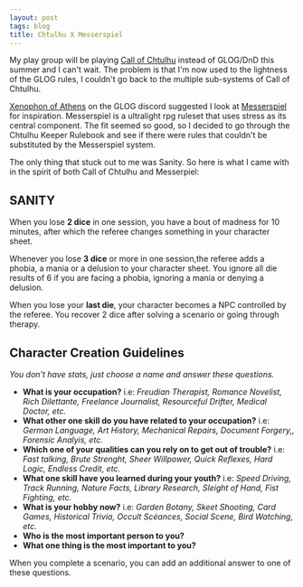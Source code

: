 ```yaml
---
layout: post
tags: blog
title: Chtulhu X Messerspiel
---
```


My play group will be playing [Call of Chtulhu]([url](https://www.chaosium.com/call-of-cthulhu-getting-started/)) instead of GLOG/DnD this summer and I can't wait. The problem is that I'm now used to the lightness of the GLOG rules, I couldn't go back to the multiple sub-systems of Call of Chtulhu. 

[Xenophon of Athens](https://xenophonsramblings.blogspot.com/) on the GLOG discord suggested I look at [Messerspiel](https://ozbrowning.itch.io/messerspiel) for inspiration. Messerspiel is a ultralight rpg ruleset that uses stress as its central component. The fit seemed so good, so I decided to go through the Chtulhu Keeper Rulebook and see if there were rules that couldn't be substituted by the Messerspiel system.

The only thing that stuck out to me was Sanity. So here is what I came with in the spirit of both Call of Chtulhu and Messerpiel:

## SANITY

When you lose **2 dice** in one session, you have a bout of madness for 10 minutes, after which the referee changes something in your character sheet.

Whenever you lose **3 dice** or more in one session,the referee adds a phobia, a mania or a delusion to your character sheet. You ignore all die results of 6 if you are facing a phobia, ignoring a mania or denying a delusion.

When you lose your **last die**, your character becomes a NPC controlled by the referee. You recover 2 dice after solving a scenario or going through therapy.

## Character Creation Guidelines

_You don't have stats, just choose a name and answer these questions._

- **What is your occupation?** i.e: _Freudian Therapist, Romance Novelist, Rich Dilettante, Freelance Journalist, Resourceful Drifter, Medical Doctor, etc._
- **What other one skill do you have related to your occupation?** i.e: _German Language, Art History, Mechanical Repairs, Document Forgery,, Forensic Analyis, etc._
- **Which one of your qualities can you rely on to get out of trouble?** i.e: _Fast talking, Brute Strenght, Sheer Willpower, Quick Reflexes, Hard Logic, Endless Credit, etc._
- **What one skill have you learned during your youth?** i.e: _Speed Driving, Track Running, Nature Facts, Library Research, Sleight of Hand, Fist Fighting, etc._
- **What is your hobby now?** i.e: _Garden Botany, Skeet Shooting, Card Games, Historical Trivia, Occult Scéances, Social Scene, Bird Watching, etc._
- **Who is the most important person to you?**
- **What one thing is the most important to you?**

When you complete a scenario, you can add an additional answer to one of these questions.
